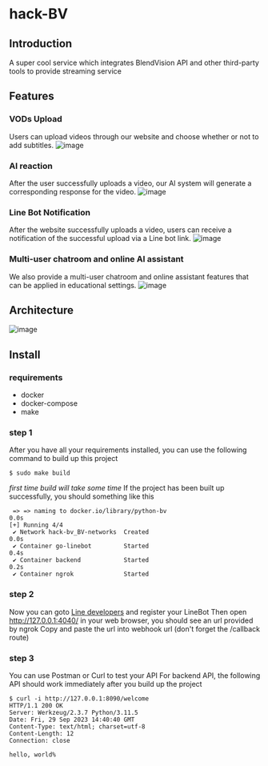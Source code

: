 # hack-BV
## Introduction
A super cool service which integrates BlendVision API and other third-party tools to provide streaming service
## Features
### VODs Upload
Users can upload videos through our website and choose whether or not to add subtitles.
![image](https://i.imgur.com/kZz4qpP.png)

### AI reaction
After the user successfully uploads a video, our AI system will generate a corresponding response for the video.
![image](https://i.imgur.com/lKFHaTg.png)

### Line Bot Notification
After the website successfully uploads a video, users can receive a notification of the successful upload via a Line bot link.
![image](https://i.imgur.com/UoakGyQ.jpg)

### Multi-user chatroom and online AI assistant
We also provide a multi-user chatroom and online assistant features that can be applied in educational settings.
![image](https://i.imgur.com/thBtScV.png)
## Architecture
![image](https://i.imgur.com/q2uNKuK.jpeg)
## Install
### requirements
- docker
- docker-compose
- make
### step 1
After you have all your requirements installed, you can use the following command to build up this project
```
$ sudo make build
```
*first time build will take some time*
If the project has been built up successfully, you should something like this
```
 => => naming to docker.io/library/python-bv                                                                           0.0s
[+] Running 4/4
 ✔ Network hack-bv_BV-networks  Created                                                                                0.0s 
 ✔ Container go-linebot         Started                                                                                0.4s 
 ✔ Container backend            Started                                                                                0.2s 
 ✔ Container ngrok              Started  
```
### step 2
Now you can goto [Line developers](https://developers.line.biz/en/) and register your LineBot
Then open http://127.0.0.1:4040/ in your web browser, you should see an url provided by ngrok
Copy and paste the url into webhook url (don't forget the /callback route)
### step 3
You can use Postman or Curl to test your API
For backend API, the following API should work immediately after you build up the project
```
$ curl -i http://127.0.0.1:8090/welcome
HTTP/1.1 200 OK
Server: Werkzeug/2.3.7 Python/3.11.5
Date: Fri, 29 Sep 2023 14:40:40 GMT
Content-Type: text/html; charset=utf-8
Content-Length: 12
Connection: close

hello, world%
```